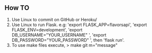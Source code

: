 

## How TO

1. Use Linux to commit on GitHub or Heroku/
2. Use Linux to run Flask. e.g: 'export FLASK_APP=flavorsapi', 'export FLASK_ENV=development', 'export DB_USERNAME="YOUR_USERNAME" ', 'export DB_PASSWORD="YOUR_PASSWORD" ', then 'flask run'.
3. To use make files execute, > make git m="message"
